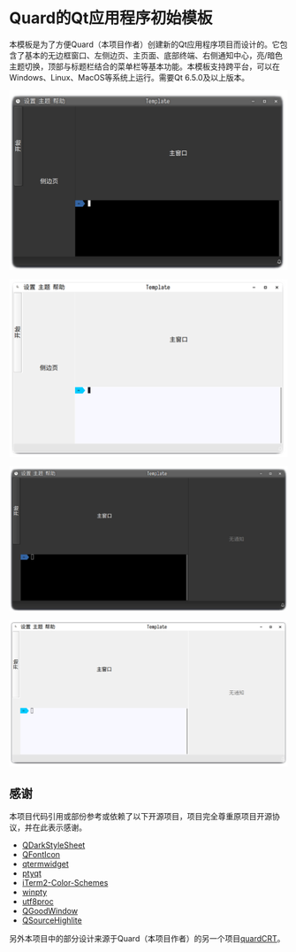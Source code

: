 # Quard的Qt应用程序初始模板

本模板是为了方便Quard（本项目作者）创建新的Qt应用程序项目而设计的。它包含了基本的无边框窗口、左侧边页、主页面、底部终端、右侧通知中心，亮/暗色主题切换，顶部与标题栏结合的菜单栏等基本功能。本模板支持跨平台，可以在Windows、Linux、MacOS等系统上运行。需要Qt 6.5.0及以上版本。

![1](./doc/1.png)

![2](./doc/2.png)

![3](./doc/3.png)

![4](./doc/4.png)

## 感谢

本项目代码引用或部份参考或依赖了以下开源项目，项目完全尊重原项目开源协议，并在此表示感谢。

- [QDarkStyleSheet](https://github.com/ColinDuquesnoy/QDarkStyleSheet)
- [QFontIcon](https://github.com/dridk/QFontIcon)
- [qtermwidget](https://github.com/lxqt/qtermwidget)
- [ptyqt](https://github.com/kafeg/ptyqt)
- [iTerm2-Color-Schemes](https://github.com/mbadolato/iTerm2-Color-Schemes)
- [winpty](https://github.com/rprichard/winpty)
- [utf8proc](https://github.com/JuliaStrings/utf8proc)
- [QGoodWindow](https://github.com/antonypro/QGoodWindow)
- [QSourceHighlite](https://github.com/Waqar144/QSourceHighlite)

另外本项目中的部分设计来源于Quard（本项目作者）的另一个项目[quardCRT](https://github.com/QQxiaoming/quardCRT)。

